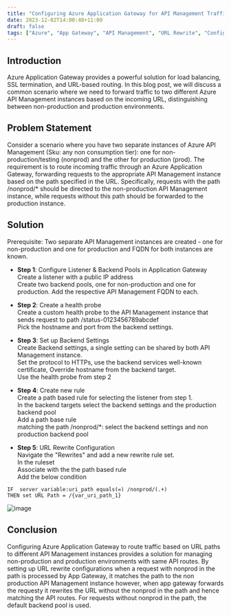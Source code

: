 ```yaml
---
title: "Configuring Azure Application Gateway for API Management Traffic Routing"
date: 2023-12-02T14:00:48+11:00
draft: false
tags: ["Azure", "App Gateway", "API Management", "URL Rewrite", "Config"]
---
```


## Introduction
Azure Application Gateway provides a powerful solution for load balancing, SSL termination, and URL-based routing. In this blog post, we will discuss a common scenario 
where we need to forward traffic to two different Azure API Management instances based on the incoming URL, distinguishing between non-production and production environments.

## Problem Statement
Consider a scenario where you have two separate instances of Azure API Management (Sku: any non consumption tier): one for non-production/testing (nonprod) and the other for production (prod). 
The requirement is to route incoming traffic through an Azure Application Gateway, forwarding requests to the appropriate API Management instance based on the path specified in the URL. 
Specifically, requests with the path /nonprod/* should be directed to the non-production API Management instance, while requests without this path should be forwarded to the production instance.

## Solution
Prerequisite: Two separate API Management instances are created - one for non-production and one for production and FQDN for both instances are known.

- **Step 1**: Configure Listener & Backend Pools in Application Gateway  
Create a listener with a public IP address  
Create two backend pools, one for non-production and one for production. Add the respective API Management FQDN  to each.  

- **Step 2**: Create a health probe  
Create a custom health probe to the API Management instance that sends request to path /status-0123456789abcdef  
Pick the hostname and port from the backend settings.  

- **Step 3**: Set up Backend Settings   
Create Backend settings, a single setting can be shared by both API Management instance.   
Set the protocol to HTTPs, use the backend services well-known certificate, Override hostname from the backend target.   
Use the health probe from step 2  

- **Step 4**: Create new rule  
Create a path based rule for selecting the listener from step 1.  
In the backend targets select the backend settings and the production backend pool    
Add a path base rule  
 matching the path /nonprod/*:  select the backend settings and non production backend pool  

- **Step 5**: URL Rewrite Configuration  
Navigate the "Rewrites" and add a new rewrite rule set.   
In the ruleset   
Associate with the  the path based rule  
Add the below condition  
 ```
 IF  server_variable:uri_path equals(=) /nonprod/(.+)  
 THEN set URL Path = /{var_uri_path_1}
``` 

![image](https://github.com/gopkumr/gopkumr.github.io/assets/1662197/59b71fd8-fde0-4e22-991b-cd5c9adef30a)  


## Conclusion
Configuring Azure Application Gateway to route traffic based on URL paths to different API Management instances provides a  solution for managing non-production and production environments with same API routes. 
By setting up URL rewrite configurations when a request with nonprod in the path is processed by App Gateway, it matches the path to the non production API Management instance however, when app gateway forwards the requesty
it rewrites the URL without the nonprod in the path and hence matching the API routes. 
For requests without nonprod in the path, the default backend pool is used.
